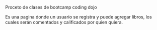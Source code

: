 Proceto de clases de bootcamp coding dojo

Es una pagina donde un usuario se registra y puede agregar libros, los cuales serán comentados y calificados por quien quiera.